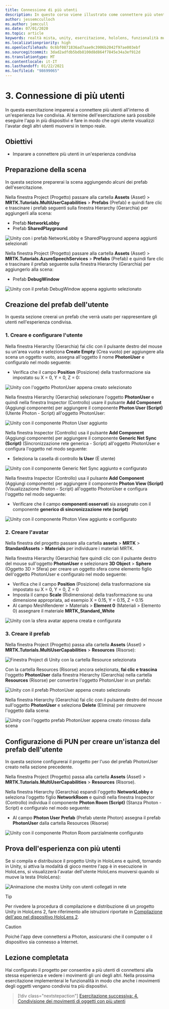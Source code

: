 ```yaml
---
title: Connessione di più utenti
description: In questo corso viene illustrato come connettere più utenti in un'applicazione di realtà mista per HoloLens 2.
author: jessemcculloch
ms.author: jemccull
ms.date: 07/01/2020
ms.topic: article
keywords: realtà mista, unity, esercitazione, hololens, funzionalità multiutente, Photon, MRTK, mixed reality toolkit, UWP, ancoraggi nello spazio di Azure
ms.localizationpriority: high
ms.openlocfilehash: 0c6bf0871836ad7aae9c3906b2042f97ae003ebf
ms.sourcegitcommit: 3dad2adfdb5bdb8100d8d864f7845e34a3ef912d
ms.translationtype: MT
ms.contentlocale: it-IT
ms.lasthandoff: 01/22/2021
ms.locfileid: "98699065"
---
```

# <a name="3-connecting-multiple-users"></a>3. Connessione di più utenti

In questa esercitazione imparerai a connettere più utenti all'interno di un'esperienza live condivisa. Al termine dell'esercitazione sarà possibile eseguire l'app in più dispositivi e fare in modo che ogni utente visualizzi l'avatar degli altri utenti muoversi in tempo reale.

## <a name="objectives"></a>Obiettivi

* Imparare a connettere più utenti in un'esperienza condivisa

## <a name="preparing-the-scene"></a>Preparazione della scena

In questa sezione preparerai la scena aggiungendo alcuni dei prefab dell'esercitazione.

Nella finestra Project (Progetto) passare alla cartella **Assets**  (Asset)  > **MRTK.Tutorials.MultiUserCapabilities** > **Prefabs** (Prefab) e quindi fare clic e trascinare i prefab seguenti sulla finestra Hierarchy (Gerarchia) per aggiungerli alla scena:

* Prefab **NetworkLobby**
* Prefab **SharedPlayground**

![Unity con i prefab NetworkLobby e SharedPlayground appena aggiunti selezionati](images/mr-learning-sharing/sharing-03-section1-step1-1.png)

Nella finestra Project (Progetto) passare alla cartella **Assets** (Asset)  > **MRTK.Tutorials.AzureSpeechServices** > **Prefabs** (Prefab) e quindi fare clic e trascinare il prefab seguente sulla finestra Hierarchy (Gerarchia) per aggiungerlo alla scena:

* Prefab **DebugWindow**

![Unity con il prefab DebugWindow appena aggiunto selezionato](images/mr-learning-sharing/sharing-03-section1-step1-2.png)

## <a name="creating-the-user-prefab"></a>Creazione del prefab dell'utente

In questa sezione creerai un prefab che verrà usato per rappresentare gli utenti nell'esperienza condivisa.

### <a name="1-create-and-configure-the-user"></a>1. Creare e configurare l'utente

Nella finestra Hierarchy (Gerarchia) fai clic con il pulsante destro del mouse su un'area vuota e seleziona **Create Empty** (Crea vuoto) per aggiungere alla scena un oggetto vuoto, assegna all'oggetto il nome **PhotonUser** e configuralo nel modo seguente:

* Verifica che il campo **Position** (Posizione) della trasformazione sia impostato su X = 0, Y = 0, Z = 0:

![Unity con l'oggetto PhotonUser appena creato selezionato](images/mr-learning-sharing/sharing-03-section2-step1-1.png)

Nella finestra Hierarchy (Gerarchia) selezionare l'oggetto **PhotonUser** e quindi nella finestra Inspector (Controllo) usare il pulsante **Add Component** (Aggiungi componente) per aggiungere il componente **Photon User (Script)** (Utente Photon - Script) all'oggetto PhotonUser:

![Unity con il componente Photon User aggiunto](images/mr-learning-sharing/sharing-03-section2-step1-2.png)

Nella finestra Inspector (Controllo) usa il pulsante **Add Component** (Aggiungi componente) per aggiungere il componente **Generic Net Sync (Script)** (Sincronizzazione rete generica - Script) all'oggetto PhotonUser e configura l'oggetto nel modo seguente:

* Seleziona la casella di controllo **Is User** (È utente)

![Unity con il componente Generic Net Sync aggiunto e configurato](images/mr-learning-sharing/sharing-03-section2-step1-3.png)

Nella finestra Inspector (Controllo) usa il pulsante **Add Component** (Aggiungi componente) per aggiungere il componente **Photon View (Script)** (Visualizzazione Photon - Script) all'oggetto PhotonUser e configura l'oggetto nel modo seguente:

* Verificare che il campo **componenti osservati** sia assegnato con il componente **generico di sincronizzazione rete (script)**

![Unity con il componente Photon View aggiunto e configurato](images/mr-learning-sharing/sharing-03-section2-step1-4.png)

### <a name="2-create-the-avatar"></a>2. Creare l'avatar

Nella finestra del progetto passare alla cartella **assets**  >  **MRTK**  >  **StandardAssets**  >  **Materials** per individuare i materiali MRTK.

Nella finestra Hierarchy (Gerarchia) fare quindi clic con il pulsante destro del mouse sull'oggetto **PhotonUser** e selezionare **3D Object** > **Sphere** (Oggetto 3D > Sfera) per creare un oggetto sfera come elemento figlio dell'oggetto PhotonUser e configuralo nel modo seguente:

* Verifica che il campo **Position** (Posizione) della trasformazione sia impostato su X = 0, Y = 0, Z = 0
* Imposta il campo **Scale** (Ridimensiona) della trasformazione su una dimensione appropriata, ad esempio X = 0.15, Y = 0.15, Z = 0.15
* Al campo MeshRenderer > Materials > **Element 0** (Materiali > Elemento 0) assegnare il materiale **MRTK_Standard_White**

![Unity con la sfera avatar appena creata e configurata](images/mr-learning-sharing/sharing-03-section2-step2-1.png)

### <a name="3-create-the-prefab"></a>3. Creare il prefab

Nella finestra Project (Progetto) passa alla cartella **Assets** (Asset) > **MRTK.Tutorials.MultiUserCapabilities** > **Resources** (Risorse):

![Finestra Project di Unity con la cartella Resource selezionata](images/mr-learning-sharing/sharing-03-section2-step3-1.png)

Con la cartella Resources (Risorse) ancora selezionata, **fai clic e trascina** l'oggetto **PhotonUser** dalla finestra Hierarchy (Gerarchia) nella cartella **Resources** (Risorse) per convertire l'oggetto PhotonUser in un prefab:

![Unity con il prefab PhotonUser appena creato selezionato](images/mr-learning-sharing/sharing-03-section2-step3-2.png)

Nella finestra Hierarchy (Gerarchia) fai clic con il pulsante destro del mouse sull'oggetto **PhotonUser** e seleziona **Delete** (Elimina) per rimuovere l'oggetto dalla scena:

![Unity con l'oggetto prefab PhotonUser appena creato rimosso dalla scena](images/mr-learning-sharing/sharing-03-section2-step3-3.png)

## <a name="configuring-pun-to-instantiate-the-user-prefab"></a>Configurazione di PUN per creare un'istanza del prefab dell'utente

In questa sezione configurerai il progetto per l'uso del prefab PhotonUser creato nella sezione precedente.

Nella finestra Project (Progetto) passa alla cartella **Assets** (Asset) > **MRTK.Tutorials.MultiUserCapabilities** > **Resources** (Risorse).

Nella finestra Hierarchy (Gerarchia) espandi l'oggetto **NetworkLobby** e seleziona l'oggetto figlio **NetworkRoom** e quindi nella finestra Inspector (Controllo) individua il componente **Photon Room (Script)** (Stanza Photon - Script) e configuralo nel modo seguente:

* Al campo **Photon User Prefab** (Prefab utente Photon) assegna il prefab **PhotonUser** dalla cartella Resources (Risorse)

![Unity con il componente Photon Room parzialmente configurato](images/mr-learning-sharing/sharing-03-section3-step1-1.png)

## <a name="trying-the-experience-with-multiple-users"></a>Prova dell'esperienza con più utenti

Se si compila e distribuisce il progetto Unity in HoloLens e quindi, tornando in Unity, si attiva la modalità di gioco mentre l'app è in esecuzione in HoloLens, si visualizzerà l'avatar dell'utente HoloLens muoversi quando si muove la testa (HoloLens):

![Animazione che mostra Unity con utenti collegati in rete](images/mr-learning-sharing/sharing-03-section4-step1-1.gif)

> [!TIP]
> Per rivedere la procedura di compilazione e distribuzione di un progetto Unity in HoloLens 2, fare riferimento alle istruzioni riportate in [Compilazione dell'app nel dispositivo HoloLens 2](mr-learning-base-02.md#building-your-application-to-your-hololens-2).

> [!CAUTION]
> Poiché l'app deve connettersi a Photon, assicurarsi che il computer o il dispositivo sia connesso a Internet.

## <a name="congratulations"></a>Lezione completata

Hai configurato il progetto per consentire a più utenti di connettersi alla stessa esperienza e vedere i movimenti gli uni degli altri. Nella prossima esercitazione implementerai le funzionalità in modo che anche i movimenti degli oggetti vengano condivisi tra più dispositivi.

> [!div class="nextstepaction"]
> [Esercitazione successiva: 4. Condivisione dei movimenti di oggetti con più utenti](mr-learning-sharing-04.md)
